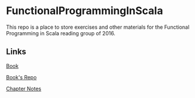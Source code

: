 # FunctionalProgrammingInScala

This repo is a place to store exercises and other materials for the Functional Programming in Scala reading group of 2016. 

## Links

[Book](https://www.manning.com/books/functional-programming-in-scala)

[Book's Repo](https://github.com/fpinscala/fpinscala)

[Chapter Notes](https://github.com/fpinscala/fpinscala/wiki)

